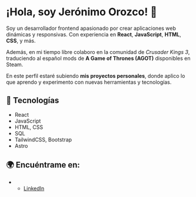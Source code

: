 # ¡Hola, soy Jerónimo Orozco! 👋

Soy un desarrollador frontend apasionado por crear aplicaciones web dinámicas y responsivas. Con experiencia en **React**, **JavaScript**, **HTML**, **CSS**, y más.

Además, en mi tiempo libre colaboro en la comunidad de *Crusader Kings 3*, traduciendo al español mods de **A Game of Thrones (AGOT)** disponibles en Steam.

En este perfil estaré subiendo **mis proyectos personales**, donde aplico lo que aprendo y experimento con nuevas herramientas y tecnologías.

## 🚀 Tecnologías
- React
- JavaScript
- HTML, CSS
- SQL
- TailwindCSS, Bootstrap
- Astro

## 🌍 Encuéntrame en:
- - [LinkedIn](https://www.linkedin.com/in/jer%C3%B3nimo-orozco?utm_source=share&utm_campaign=share_via&utm_content=profile&utm_medium=android_app )



